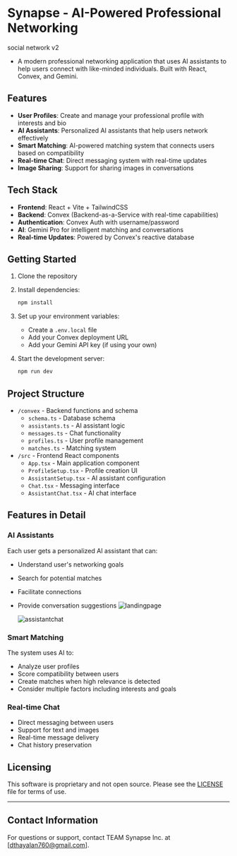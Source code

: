 # Synapse - AI-Powered Professional Networking
social network v2

- A modern professional networking application that uses AI assistants to help users connect with like-minded individuals. Built with React, Convex, and Gemini.

## Features

- **User Profiles**: Create and manage your professional profile with interests and bio
- **AI Assistants**: Personalized AI assistants that help users network effectively
- **Smart Matching**: AI-powered matching system that connects users based on compatibility
- **Real-time Chat**: Direct messaging system with real-time updates
- **Image Sharing**: Support for sharing images in conversations

## Tech Stack

- **Frontend**: React + Vite + TailwindCSS
- **Backend**: Convex (Backend-as-a-Service with real-time capabilities)
- **Authentication**: Convex Auth with username/password
- **AI**: Gemini Pro for intelligent matching and conversations
- **Real-time Updates**: Powered by Convex's reactive database

## Getting Started

1. Clone the repository
2. Install dependencies:
   ```bash
   npm install
   ```
3. Set up your environment variables:
   - Create a `.env.local` file
   - Add your Convex deployment URL
   - Add your Gemini API key (if using your own)

4. Start the development server:
   ```bash
   npm run dev
   ```

## Project Structure

- `/convex` - Backend functions and schema
  - `schema.ts` - Database schema
  - `assistants.ts` - AI assistant logic
  - `messages.ts` - Chat functionality
  - `profiles.ts` - User profile management
  - `matches.ts` - Matching system
- `/src` - Frontend React components
  - `App.tsx` - Main application component
  - `ProfileSetup.tsx` - Profile creation UI
  - `AssistantSetup.tsx` - AI assistant configuration
  - `Chat.tsx` - Messaging interface
  - `AssistantChat.tsx` - AI chat interface

## Features in Detail

### AI Assistants
Each user gets a personalized AI assistant that can:
- Understand user's networking goals
- Search for potential matches
- Facilitate connections
- Provide conversation suggestions
  ![landingpage](https://github.com/user-attachments/assets/8fd3ae68-f3be-419f-8733-f0a58f7b51e8)
  
  ![assistantchat](https://github.com/user-attachments/assets/02fcf8bc-3409-4e75-aeb1-f0eb3bd82bef)

### Smart Matching
The system uses AI to:
- Analyze user profiles
- Score compatibility between users
- Create matches when high relevance is detected
- Consider multiple factors including interests and goals


### Real-time Chat
- Direct messaging between users
- Support for text and images
- Real-time message delivery
- Chat history preservation

## Licensing
This software is proprietary and not open source. Please see the [LICENSE](LICENSE) file for terms of use.

---

## Contact Information

For questions or support, contact TEAM Synapse Inc. at [dthayalan760@gmail.com].


